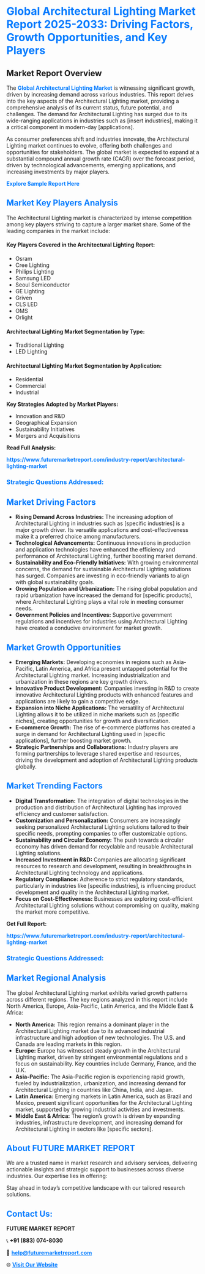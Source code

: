 <h1 style="color: #007BFF;">Global Architectural Lighting Market Report 2025-2033: Driving Factors, Growth Opportunities, and Key Players</h1>

<section id="overview">
<h2>Market Report Overview</h2>
<p>The <a href="https://www.futuremarketreport.com/industry-report/architectural-lighting-market" style="color: #007BFF; text-decoration: none;"><strong>Global Architectural Lighting Market</strong></a> is witnessing significant growth, driven by increasing demand across various industries. This report delves into the key aspects of the Architectural Lighting market, providing a comprehensive analysis of its current status, future potential, and challenges. The demand for Architectural Lighting has surged due to its wide-ranging applications in industries such as [insert industries], making it a critical component in modern-day [applications].</p>
<p>As consumer preferences shift and industries innovate, the Architectural Lighting market continues to evolve, offering both challenges and opportunities for stakeholders. The global market is expected to expand at a substantial compound annual growth rate (CAGR) over the forecast period, driven by technological advancements, emerging applications, and increasing investments by major players.</p>
</section>

<section id="overview">
<p><a href="https://www.futuremarketreport.com/request-sample/reportId=92879" style="color: #007BFF; text-decoration: none;"><strong>Explore Sample Report Here</strong></a></p>
</section>

<section id="key-players">
<h2 style="color: #007BFF;">Market Key Players Analysis</h2>
<p>The Architectural Lighting market is characterized by intense competition among key players striving to capture a larger market share. Some of the leading companies in the market include:</p>
<h4>Key Players Covered in the Architectural Lighting Report:</h4>
<ul><li>Osram</li><li>Cree Lighting</li><li>Philips Lighting</li><li>Samsung LED</li><li>Seoul Semiconductor</li><li>GE Lighting</li><li>Griven</li><li>CLS LED</li><li>OMS</li><li>Orlight</li></ul>
<h4>Architectural Lighting Market Segmentation by Type:</h4>
<ul><li>Traditional Lighting</li><li>LED Lighting</li></ul>

<h4>Architectural Lighting Market Segmentation by Application:</h4>
<ul><li>Residential</li><li>Commercial</li><li>Industrial</li></ul>
<p><strong>Key Strategies Adopted by Market Players:</strong></p>
<ul>
<li>Innovation and R&D</li>
<li>Geographical Expansion</li>
<li>Sustainability Initiatives</li>
<li>Mergers and Acquisitions</li>
</ul>
</section>

<section>
<p><strong>Read Full Analysis: </strong></p><a href="https://www.futuremarketreport.com/industry-report/architectural-lighting-market" style="color: #007BFF; text-decoration: none;"><strong>https://www.futuremarketreport.com/industry-report/architectural-lighting-market</strong></a>
<h3 style="color: #007BFF;">Strategic Questions Addressed:</h3>
</section>

<section id="driving-factors">
<h2 style="color: #007BFF;">Market Driving Factors</h2>
<ul>
<li><strong>Rising Demand Across Industries:</strong> The increasing adoption of Architectural Lighting in industries such as [specific industries] is a major growth driver. Its versatile applications and cost-effectiveness make it a preferred choice among manufacturers.</li>
<li><strong>Technological Advancements:</strong> Continuous innovations in production and application technologies have enhanced the efficiency and performance of Architectural Lighting, further boosting market demand.</li>
<li><strong>Sustainability and Eco-Friendly Initiatives:</strong> With growing environmental concerns, the demand for sustainable Architectural Lighting solutions has surged. Companies are investing in eco-friendly variants to align with global sustainability goals.</li>
<li><strong>Growing Population and Urbanization:</strong> The rising global population and rapid urbanization have increased the demand for [specific products], where Architectural Lighting plays a vital role in meeting consumer needs.</li>
<li><strong>Government Policies and Incentives:</strong> Supportive government regulations and incentives for industries using Architectural Lighting have created a conducive environment for market growth.</li>
</ul>
</section>

<section id="growth-opportunities">
<h2 style="color: #007BFF;">Market Growth Opportunities</h2>
<ul>
<li><strong>Emerging Markets:</strong> Developing economies in regions such as Asia-Pacific, Latin America, and Africa present untapped potential for the Architectural Lighting market. Increasing industrialization and urbanization in these regions are key growth drivers.</li>
<li><strong>Innovative Product Development:</strong> Companies investing in R&D to create innovative Architectural Lighting products with enhanced features and applications are likely to gain a competitive edge.</li>
<li><strong>Expansion into Niche Applications:</strong> The versatility of Architectural Lighting allows it to be utilized in niche markets such as [specific niches], creating opportunities for growth and diversification.</li>
<li><strong>E-commerce Growth:</strong> The rise of e-commerce platforms has created a surge in demand for Architectural Lighting used in [specific applications], further boosting market growth.</li>
<li><strong>Strategic Partnerships and Collaborations:</strong> Industry players are forming partnerships to leverage shared expertise and resources, driving the development and adoption of Architectural Lighting products globally.</li>
</ul>
</section>

<section id="trending-factors">
<h2 style="color: #007BFF;">Market Trending Factors</h2>
<ul>
<li><strong>Digital Transformation:</strong> The integration of digital technologies in the production and distribution of Architectural Lighting has improved efficiency and customer satisfaction.</li>
<li><strong>Customization and Personalization:</strong> Consumers are increasingly seeking personalized Architectural Lighting solutions tailored to their specific needs, prompting companies to offer customizable options.</li>
<li><strong>Sustainability and Circular Economy:</strong> The push towards a circular economy has driven demand for recyclable and reusable Architectural Lighting solutions.</li>
<li><strong>Increased Investment in R&D:</strong> Companies are allocating significant resources to research and development, resulting in breakthroughs in Architectural Lighting technology and applications.</li>
<li><strong>Regulatory Compliance:</strong> Adherence to strict regulatory standards, particularly in industries like [specific industries], is influencing product development and quality in the Architectural Lighting market.</li>
<li><strong>Focus on Cost-Effectiveness:</strong> Businesses are exploring cost-efficient Architectural Lighting solutions without compromising on quality, making the market more competitive.</li>
</ul>
</section>

<section>
<p><strong>Get Full Report: </strong></p><a href="https://www.futuremarketreport.com/industry-report/architectural-lighting-market" style="color: #007BFF; text-decoration: none;"><strong>https://www.futuremarketreport.com/industry-report/architectural-lighting-market</strong></a>
<h3 style="color: #007BFF;">Strategic Questions Addressed:</h3>
</section>


<section id="regional-analysis">
<h2 style="color: #007BFF;">Market Regional Analysis</h2>
<p>The global Architectural Lighting market exhibits varied growth patterns across different regions. The key regions analyzed in this report include North America, Europe, Asia-Pacific, Latin America, and the Middle East & Africa:</p>
<ul>
<li><strong>North America:</strong> This region remains a dominant player in the Architectural Lighting market due to its advanced industrial infrastructure and high adoption of new technologies. The U.S. and Canada are leading markets in this region.</li>
<li><strong>Europe:</strong> Europe has witnessed steady growth in the Architectural Lighting market, driven by stringent environmental regulations and a focus on sustainability. Key countries include Germany, France, and the U.K.</li>
<li><strong>Asia-Pacific:</strong> The Asia-Pacific region is experiencing rapid growth, fueled by industrialization, urbanization, and increasing demand for Architectural Lighting in countries like China, India, and Japan.</li>
<li><strong>Latin America:</strong> Emerging markets in Latin America, such as Brazil and Mexico, present significant opportunities for the Architectural Lighting market, supported by growing industrial activities and investments.</li>
<li><strong>Middle East & Africa:</strong> The region’s growth is driven by expanding industries, infrastructure development, and increasing demand for Architectural Lighting in sectors like [specific sectors].</li>
</ul>
</section>

<footer>
<h2 style="color: #007BFF;">About FUTURE MARKET REPORT</h2>
<p>We are a trusted name in market research and advisory services, delivering actionable insights and strategic support to businesses across diverse industries. Our expertise lies in offering:</p>

<p>Stay ahead in today’s competitive landscape with our tailored research solutions.</p>

<h2 style="color: #007BFF;">Contact Us:</h2>
<p><strong>FUTURE MARKET REPORT</strong></p>
<p>📞 <strong>+91 (883) 074-8030</strong></p>
<p>📧 <strong><a href="mailto:help@futuremarketreport.com" style="color: #007BFF;">help@futuremarketreport.com</a></strong></p>
<p>🌐 <strong><a href="https://www.futuremarketreport.com/" style="color: #007BFF;">Visit Our Website</a></strong></p>
</footer>